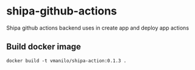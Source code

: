 # shipa-github-actions

Shipa github actions backend uses in create app and deploy app actions

## Build docker image

    docker build -t vmanilo/shipa-action:0.1.3 .
